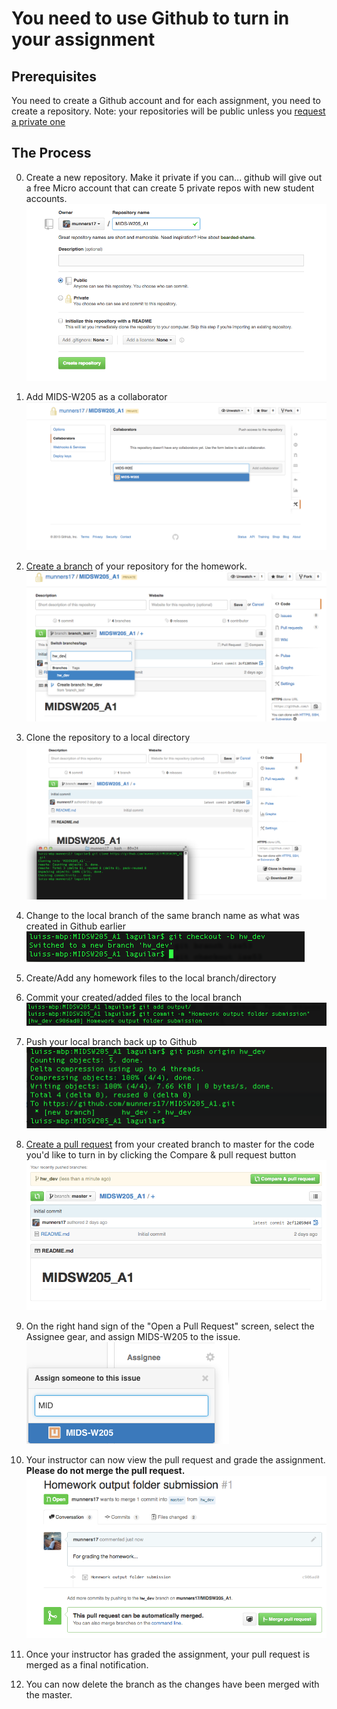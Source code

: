# You need to use Github to turn in your assignment #

## Prerequisites ##

You need to create a Github account and for each assignment, you need to create a repository. 
Note: your repositories will be public unless you [request a private one](https://education.github.com/discount_requests/new)


## The Process ##
 0. Create a new repository.  Make it private if you can... github will give out a free Micro account that can create 5 private repos with new student accounts.
 ![Create Repo](screens/0-CreateRepo.png?raw=true "Create Repo")

 1. Add MIDS-W205 as a collaborator
 ![Add Collaborator](screens/1_5-Collaborators.png?raw=true "Add Collaborator")

 2. [Create a branch](https://help.github.com/articles/creating-and-deleting-branches-within-your-repository/) of your repository for the homework. 
 ![Create a Branch](screens/1-CreateBranchOnGithub.png?raw=true "Create a branch")

 3. Clone the repository to a local directory
  ![Git Clone](screens/2-GitClone.png?raw=true "Git Clone")

 4. Change to the local branch of the same branch name as what was created in Github earlier
  ![Git Local Branch](screens/3-LocalNewBranch.png?raw=true "Git Local Branch")

 5. Create/Add any homework files to the local branch/directory
 
 6. Commit your created/added files to the local branch
  ![Commit to Local Branch](screens/4-AddCommitHW.png?raw=true "Commit to Local Branch")

 7. Push your local branch back up to Github
  ![Push to Github](screens/5-PushNewBranchToGithub.png?raw=true "Push to Github")

 8. [Create a pull request](https://help.github.com/articles/creating-a-pull-request/) from your created branch to master for the code you'd like to turn in by clicking the Compare & pull request button
  ![Pull Request](screens/6-PullRequest.png?raw=true "Pull Request")

 9. On the right hand sign of the "Open a Pull Request" screen, select the Assignee gear, and assign MIDS-W205 to the issue.
  ![Assignee](screens/6.5-Assignee.png?raw=true "Assignee")

 10. Your instructor can now view the pull request and grade the assignment.  **Please do not merge the pull request.**
  ![Pull Request](screens/7-FinalOutput.png?raw=true "Pull Request")
 
 11. Once your instructor has graded the assignment, your pull request is merged as a final notification.
 12. You can now delete the branch as the changes have been merged with the master.
